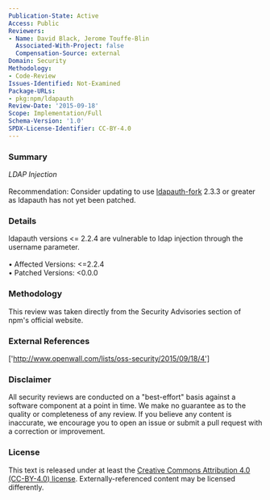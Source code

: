 ```yaml
---
Publication-State: Active
Access: Public
Reviewers:
- Name: David Black, Jerome Touffe-Blin
  Associated-With-Project: false
  Compensation-Source: external
Domain: Security
Methodology:
- Code-Review
Issues-Identified: Not-Examined
Package-URLs:
- pkg:npm/ldapauth
Review-Date: '2015-09-18'
Scope: Implementation/Full
Schema-Version: '1.0'
SPDX-License-Identifier: CC-BY-4.0
---
```

### Summary
*LDAP Injection*<br><br>Recommendation: Consider updating to use [ldapauth-fork](https://www.npmjs.com/package/ldapauth-fork) 2.3.3 or greater as ldapauth has not yet been patched.
### Details
ldapauth versions <= 2.2.4 are vulnerable to ldap injection through the username parameter.
<br><br>• Affected Versions: <=2.2.4
<br>• Patched Versions: <0.0.0
### Methodology
This review was taken directly from the Security Advisories section of npm's official website.
### External References
['http://www.openwall.com/lists/oss-security/2015/09/18/4']
### Disclaimer
All security reviews are conducted on a "best-effort" basis against a software component at a point in time. We make no guarantee as to the quality or completeness of any review. If you believe any content is inaccurate, we encourage you to open an issue or submit a pull request with a correction or improvement.
### License
This text is released under at least the [Creative Commons Attribution 4.0 (CC-BY-4.0) license](https://creativecommons.org/licenses/by/4.0/legalcode.txt). Externally-referenced content may be licensed differently.

